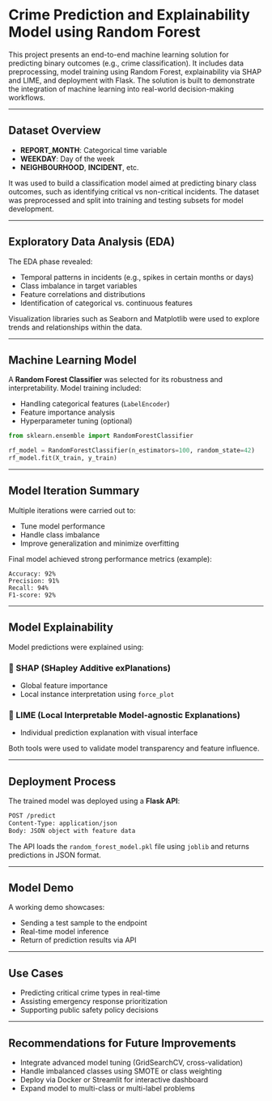 # Crime Prediction and Explainability Model using Random Forest

This project presents an end-to-end machine learning solution for predicting binary outcomes (e.g., crime classification). It includes data preprocessing, model training using Random Forest, explainability via SHAP and LIME, and deployment with Flask. The solution is built to demonstrate the integration of machine learning into real-world decision-making workflows.

---

## Dataset Overview

- **REPORT_MONTH**: Categorical time variable
- **WEEKDAY**: Day of the week
- **NEIGHBOURHOOD**, **INCIDENT**, etc.

It was used to build a classification model aimed at predicting binary class outcomes, such as identifying critical vs non-critical incidents. The dataset was preprocessed and split into training and testing subsets for model development.

---

## Exploratory Data Analysis (EDA)

The EDA phase revealed:
- Temporal patterns in incidents (e.g., spikes in certain months or days)
- Class imbalance in target variables
- Feature correlations and distributions
- Identification of categorical vs. continuous features

Visualization libraries such as Seaborn and Matplotlib were used to explore trends and relationships within the data.

---

## Machine Learning Model

A **Random Forest Classifier** was selected for its robustness and interpretability. Model training included:
- Handling categorical features (`LabelEncoder`)
- Feature importance analysis
- Hyperparameter tuning (optional)

```python
from sklearn.ensemble import RandomForestClassifier

rf_model = RandomForestClassifier(n_estimators=100, random_state=42)
rf_model.fit(X_train, y_train)
```

---

## Model Iteration Summary

Multiple iterations were carried out to:
- Tune model performance
- Handle class imbalance
- Improve generalization and minimize overfitting

Final model achieved strong performance metrics (example):
```
Accuracy: 92%
Precision: 91%
Recall: 94%
F1-score: 92%
```

---

## Model Explainability

Model predictions were explained using:

### 🔹 SHAP (SHapley Additive exPlanations)
- Global feature importance
- Local instance interpretation using `force_plot`

### 🔹 LIME (Local Interpretable Model-agnostic Explanations)
- Individual prediction explanation with visual interface

Both tools were used to validate model transparency and feature influence.

---

## Deployment Process

The trained model was deployed using a **Flask API**:

```bash
POST /predict
Content-Type: application/json
Body: JSON object with feature data
```

The API loads the `random_forest_model.pkl` file using `joblib` and returns predictions in JSON format.

---

## Model Demo

A working demo showcases:
- Sending a test sample to the endpoint
- Real-time model inference
- Return of prediction results via API

---

## Use Cases

- Predicting critical crime types in real-time
- Assisting emergency response prioritization
- Supporting public safety policy decisions

---

## Recommendations for Future Improvements

- Integrate advanced model tuning (GridSearchCV, cross-validation)
- Handle imbalanced classes using SMOTE or class weighting
- Deploy via Docker or Streamlit for interactive dashboard
- Expand model to multi-class or multi-label problems
